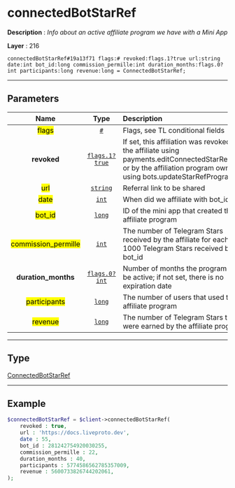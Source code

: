 # connectedBotStarRef

**Description** : *Info about an active affiliate program we have with a Mini App*

**Layer** : 216

```tl
connectedBotStarRef#19a13f71 flags:# revoked:flags.1?true url:string date:int bot_id:long commission_permille:int duration_months:flags.0?int participants:long revenue:long = ConnectedBotStarRef;
```

---

## Parameters

| Name | Type | Description |
| :---: | :---: | :--- |
| <mark>flags</mark> | [`#`](type/#) | Flags, see TL conditional fields |
| **revoked** | [`flags.1?true`](type/true) | If set, this affiliation was revoked by the affiliate using payments.editConnectedStarRefBot, or by the affiliation program owner using bots.updateStarRefProgram |
| <mark>url</mark> | [`string`](type/string) | Referral link to be shared |
| <mark>date</mark> | [`int`](type/int) | When did we affiliate with bot_id |
| <mark>bot_id</mark> | [`long`](type/long) | ID of the mini app that created the affiliate program |
| <mark>commission_permille</mark> | [`int`](type/int) | The number of Telegram Stars received by the affiliate for each 1000 Telegram Stars received by bot_id |
| **duration_months** | [`flags.0?int`](type/int) | Number of months the program will be active; if not set, there is no expiration date |
| <mark>participants</mark> | [`long`](type/long) | The number of users that used the affiliate program |
| <mark>revenue</mark> | [`long`](type/long) | The number of Telegram Stars that were earned by the affiliate program |

---

## Type

[ConnectedBotStarRef](type/ConnectedBotStarRef)

---

## Example

```php
$connectedBotStarRef = $client->connectedBotStarRef(
	revoked : true,
	url : 'https://docs.liveproto.dev',
	date : 55,
	bot_id : 281242754920030255,
	commission_permille : 22,
	duration_months : 40,
	participants : 5774586562785357009,
	revenue : 5600733826744202061,
);
```